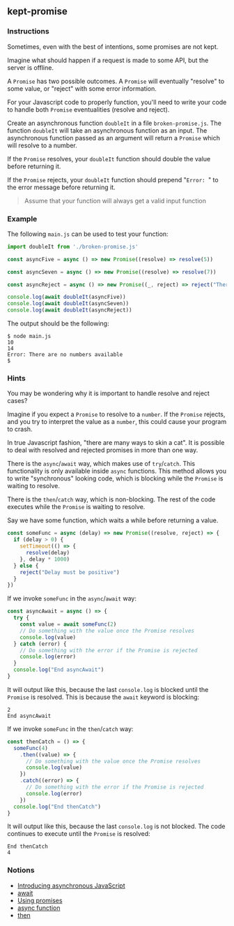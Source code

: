 ## kept-promise

### Instructions

Sometimes, even with the best of intentions, some promises are not kept.

Imagine what should happen if a request is made to some API, but the server is offline.

A `Promise` has two possible outcomes. A `Promise` will eventually "resolve" to some value, or "reject" with some error information.

For your Javascript code to properly function, you'll need to write your code to handle both `Promise` eventualities (resolve and reject).

Create an asynchronous function `doubleIt` in a file `broken-promise.js`. The function `doubleIt` will take an asynchronous function as an input. The asynchronous function passed as an argument will return a `Promise` which will resolve to a number.

If the `Promise` resolves, your `doubleIt` function should double the value before returning it.

If the `Promise` rejects, your `doubleIt` function should prepend "`Error: `" to the error message before returning it.

> Assume that your function will always get a valid input function

### Example

The following `main.js` can be used to test your function:

```js
import doubleIt from './broken-promise.js'

const asyncFive = async () => new Promise((resolve) => resolve(5))

const asyncSeven = async () => new Promise((resolve) => resolve(7))

const asyncReject = async () => new Promise((_, reject) => reject("There are no numbers available"))

console.log(await doubleIt(asyncFive))
console.log(await doubleIt(asyncSeven))
console.log(await doubleIt(asyncReject))
```

The output should be the following:

```console
$ node main.js
10
14
Error: There are no numbers available
$
```

### Hints

You may be wondering why it is important to handle resolve and reject cases?

Imagine if you expect a `Promise` to resolve to a `number`. If the `Promise` rejects, and you try to interpret the value as a `number`, this could cause your program to crash.

In true Javascript fashion, "there are many ways to skin a cat". It is possible to deal with resolved and rejected promises in more than one way.

There is the `async`/`await` way, which makes use of `try`/`catch`. This functionality is only available inside `async` functions. This method allows you to write "synchronous" looking code, which is blocking while the `Promise` is waiting to resolve.

There is the `then`/`catch` way, which is non-blocking. The rest of the code executes while the `Promise` is waiting to resolve.

Say we have some function, which waits a while before returning a value.
```js
const someFunc = async (delay) => new Promise((resolve, reject) => {
  if (delay > 0) {
    setTimeout(() => {
      resolve(delay)
    }, delay * 1000)
  } else {
    reject("Delay must be positive")
  }
})
```

If we invoke `someFunc` in the `async`/`await` way:
```js
const asyncAwait = async () => {
  try {
    const value = await someFunc(2)
    // Do something with the value once the Promise resolves
    console.log(value)
  } catch (error) {
    // Do something with the error if the Promise is rejected
    console.log(error)
  }
  console.log("End asyncAwait")
}
```

It will output like this, because the last `console.log` is blocked until the `Promise` is resolved. This is because the `await` keyword is blocking:

```console
2
End asyncAwait
```

If we invoke `someFunc` in the `then`/`catch` way:
```js
const thenCatch = () => {
  someFunc(4)
    .then((value) => {
      // Do something with the value once the Promise resolves
      console.log(value)
    })
    .catch((error) => {
      // Do something with the error if the Promise is rejected
      console.log(error)
    })
  console.log("End thenCatch")
}
```

It will output like this, because the last `console.log` is not blocked. The code continues to execute until the `Promise` is resolved:
```console
End thenCatch
4
```

### Notions

- [Introducing asynchronous JavaScript](https://developer.mozilla.org/en-US/docs/Learn/JavaScript/Asynchronous/Introducing)
- [await](https://developer.mozilla.org/en-US/docs/Web/JavaScript/Reference/Operators/await)
- [Using promises](https://developer.mozilla.org/en-US/docs/Web/JavaScript/Guide/Using_promises)
- [async function](https://developer.mozilla.org/en-US/docs/Web/JavaScript/Reference/Statements/async_function)
- [then](https://developer.mozilla.org/en-US/docs/Web/JavaScript/Reference/Global_Objects/Promise/then)
